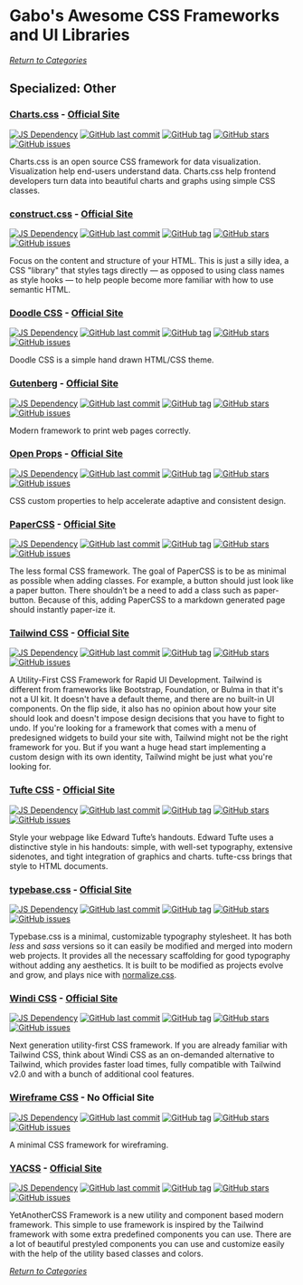 # Gabo's Awesome CSS Frameworks and UI Libraries

[_Return to Categories_](../README.md)


## Specialized: Other


### [Charts.css](https://github.com/ChartsCSS/charts.css) - [Official Site](https://chartscss.org/)

[![JS Dependency](https://img.shields.io/badge/JS-no-lightgrey.svg?style=flat-square&maxAge=5184000)]()
[![GitHub last commit](https://img.shields.io/github/last-commit/ChartsCSS/charts.css.svg?style=flat-square&maxAge=5184000)]()
[![GitHub tag](https://img.shields.io/github/tag/ChartsCSS/charts.css.svg?style=flat-square&maxAge=5184000)]()
[![GitHub stars](https://img.shields.io/github/stars/ChartsCSS/charts.css.svg?style=flat-square&maxAge=5184000)]()
[![GitHub issues](https://img.shields.io/github/issues/ChartsCSS/charts.css.svg?style=flat-square&maxAge=5184000)]()

Charts.css is an open source CSS framework for data visualization.
Visualization help end-users understand data. Charts.css help frontend 
developers turn data into beautiful charts and graphs using simple CSS 
classes.


### [construct.css](https://github.com/t7/construct.css) - [Official Site](https://t7.github.io/construct.css/)

[![JS Dependency](https://img.shields.io/badge/JS-no-lightgrey.svg?style=flat-square&maxAge=5184000)]()
[![GitHub last commit](https://img.shields.io/github/last-commit/t7/construct.css.svg?style=flat-square&maxAge=5184000)]()
[![GitHub tag](https://img.shields.io/github/tag/t7/construct.css.svg?style=flat-square&maxAge=5184000)]()
[![GitHub stars](https://img.shields.io/github/stars/t7/construct.css.svg?style=flat-square&maxAge=5184000)]()
[![GitHub issues](https://img.shields.io/github/issues/t7/construct.css.svg?style=flat-square&maxAge=5184000)]()

Focus on the content and structure of your HTML. This is just a silly idea, a CSS "library" that styles tags directly — 
as opposed to using class names as style hooks — to help people become more familiar with how to use semantic HTML.


### [Doodle CSS](https://github.com/chr15m/DoodleCSS) - [Official Site](https://chr15m.github.io/DoodleCSS/)

[![JS Dependency](https://img.shields.io/badge/JS-no-lightgrey.svg?style=flat-square&maxAge=5184000)]()
[![GitHub last commit](https://img.shields.io/github/last-commit/chr15m/DoodleCSS.svg?style=flat-square&maxAge=5184000)]()
[![GitHub tag](https://img.shields.io/github/tag/chr15m/DoodleCSS.svg?style=flat-square&maxAge=5184000)]()
[![GitHub stars](https://img.shields.io/github/stars/chr15m/DoodleCSS.svg?style=flat-square&maxAge=5184000)]()
[![GitHub issues](https://img.shields.io/github/issues/chr15m/DoodleCSS.svg?style=flat-square&maxAge=5184000)]()

Doodle CSS is a simple hand drawn HTML/CSS theme.


### [Gutenberg](https://github.com/BafS/Gutenberg) - [Official Site](http://bafs.github.io/Gutenberg/)

[![JS Dependency](https://img.shields.io/badge/JS-no-lightgrey.svg?style=flat-square&maxAge=5184000)]()
[![GitHub last commit](https://img.shields.io/github/last-commit/BafS/Gutenberg.svg?style=flat-square&maxAge=5184000)]()
[![GitHub tag](https://img.shields.io/github/tag/BafS/Gutenberg.svg?style=flat-square&maxAge=5184000)]()
[![GitHub stars](https://img.shields.io/github/stars/BafS/Gutenberg.svg?style=flat-square&maxAge=5184000)]()
[![GitHub issues](https://img.shields.io/github/issues/BafS/Gutenberg.svg?style=flat-square&maxAge=5184000)]()

Modern framework to print web pages correctly.


### [Open Props](https://github.com/argyleink/open-props) - [Official Site](https://open-props.style/)

[![JS Dependency](https://img.shields.io/badge/JS-yes-blue.svg?style=flat-square&maxAge=5184000)]()
[![GitHub last commit](https://img.shields.io/github/last-commit/argyleink/open-props.svg?style=flat-square&maxAge=5184000)]()
[![GitHub tag](https://img.shields.io/github/tag/argyleink/open-props.svg?style=flat-square&maxAge=5184000)]()
[![GitHub stars](https://img.shields.io/github/stars/argyleink/open-props.svg?style=flat-square&maxAge=5184000)]()
[![GitHub issues](https://img.shields.io/github/issues/argyleink/open-props.svg?style=flat-square&maxAge=5184000)]()

CSS custom properties to help accelerate adaptive and consistent design.


### [PaperCSS](https://github.com/papercss/papercss) - [Official Site](https://www.getpapercss.com/)

[![JS Dependency](https://img.shields.io/badge/JS-no-lightgrey.svg?style=flat-square&maxAge=5184000)]()
[![GitHub last commit](https://img.shields.io/github/last-commit/papercss/papercss.svg?style=flat-square&maxAge=5184000)]()
[![GitHub tag](https://img.shields.io/github/tag/papercss/papercss.svg?style=flat-square&maxAge=5184000)]()
[![GitHub stars](https://img.shields.io/github/stars/papercss/papercss.svg?style=flat-square&maxAge=5184000)]()
[![GitHub issues](https://img.shields.io/github/issues/papercss/papercss.svg?style=flat-square&maxAge=5184000)]()

The less formal CSS framework. The goal of PaperCSS is to be as minimal 
as possible when adding classes. For example, a button should just look
like a paper button. There shouldn’t be a need to add a class such as
paper-button. Because of this, adding PaperCSS to a markdown generated
page should instantly paper-ize it.


### [Tailwind CSS](https://github.com/tailwindcss/tailwindcss) - [Official Site](https://tailwindcss.com/)

[![JS Dependency](https://img.shields.io/badge/JS-yes-blue.svg?style=flat-square&maxAge=5184000)]()
[![GitHub last commit](https://img.shields.io/github/last-commit/tailwindcss/tailwindcss.svg?style=flat-square&maxAge=5184000)]()
[![GitHub tag](https://img.shields.io/github/tag/tailwindcss/tailwindcss.svg?style=flat-square&maxAge=5184000)]()
[![GitHub stars](https://img.shields.io/github/stars/tailwindcss/tailwindcss.svg?style=flat-square&maxAge=5184000)]()
[![GitHub issues](https://img.shields.io/github/issues/tailwindcss/tailwindcss.svg?style=flat-square&maxAge=5184000)]()

A Utility-First CSS Framework for Rapid UI Development. Tailwind is 
different from frameworks like Bootstrap, Foundation, or Bulma in that
it's not a UI kit. It doesn't have a default theme, and there are no
built-in UI components. On the flip side, it also has no opinion about
how your site should look and doesn't impose design decisions that you
have to fight to undo. If you're looking for a framework that comes with
a menu of predesigned widgets to build your site with, Tailwind might
not be the right framework for you. But if you want a huge head start
implementing a custom design with its own identity, Tailwind might be
just what you're looking for.


### [Tufte CSS](https://github.com/edwardtufte/tufte-css) - [Official Site](https://edwardtufte.github.io/tufte-css/)

[![JS Dependency](https://img.shields.io/badge/JS-no-lightgrey.svg?style=flat-square&maxAge=5184000)]()
[![GitHub last commit](https://img.shields.io/github/last-commit/edwardtufte/tufte-css.svg?style=flat-square&maxAge=5184000)]()
[![GitHub tag](https://img.shields.io/github/tag/edwardtufte/tufte-css.svg?style=flat-square&maxAge=5184000)]()
[![GitHub stars](https://img.shields.io/github/stars/edwardtufte/tufte-css.svg?style=flat-square&maxAge=5184000)]()
[![GitHub issues](https://img.shields.io/github/issues/edwardtufte/tufte-css.svg?style=flat-square&maxAge=5184000)]()

Style your webpage like Edward Tufte’s handouts. Edward Tufte uses a 
distinctive style in his handouts: simple, with well-set typography,
extensive sidenotes, and tight integration of graphics and charts.
tufte-css brings that style to HTML documents.


### [typebase.css](https://github.com/devinhunt/typebase.css) - [Official Site](http://devinhunt.github.io/typebase.css/)

[![JS Dependency](https://img.shields.io/badge/JS-no-lightgrey.svg?style=flat-square&maxAge=5184000)]()
[![GitHub last commit](https://img.shields.io/github/last-commit/devinhunt/typebase.css.svg?style=flat-square&maxAge=5184000)]()
[![GitHub tag](https://img.shields.io/github/tag/devinhunt/typebase.css.svg?style=flat-square&maxAge=5184000)]()
[![GitHub stars](https://img.shields.io/github/stars/devinhunt/typebase.css.svg?style=flat-square&maxAge=5184000)]()
[![GitHub issues](https://img.shields.io/github/issues/devinhunt/typebase.css.svg?style=flat-square&maxAge=5184000)]()

Typebase.css is a minimal, customizable typography stylesheet. It has
both _less_ and _sass_ versions so it can easily be modified and merged into
modern web projects. It provides all the necessary scaffolding for good
typography without adding any aesthetics. It is built to be modified as
projects evolve and grow, and plays nice with
[normalize.css](BaseResetNormalize/README.md#normalize.css).


### [Windi CSS](https://github.com/windicss/windicss) - [Official Site](https://windicss.org/)

[![JS Dependency](https://img.shields.io/badge/JS-no-lightgrey.svg?style=flat-square&maxAge=5184000)]()
[![GitHub last commit](https://img.shields.io/github/last-commit/windicss/windicss.svg?style=flat-square&maxAge=5184000)]()
[![GitHub tag](https://img.shields.io/github/tag/windicss/windicss.svg?style=flat-square&maxAge=5184000)]()
[![GitHub stars](https://img.shields.io/github/stars/windicss/windicss.svg?style=flat-square&maxAge=5184000)]()
[![GitHub issues](https://img.shields.io/github/issues/windicss/windicss.svg?style=flat-square&maxAge=5184000)]()

Next generation utility-first CSS framework. If you are already familiar 
with Tailwind CSS, think about Windi CSS as an on-demanded alternative 
to Tailwind, which provides faster load times, fully compatible with 
Tailwind v2.0 and with a bunch of additional cool features.


### [Wireframe CSS](https://github.com/agauniyal/wireframe) - No Official Site

[![JS Dependency](https://img.shields.io/badge/JS-no-lightgrey.svg?style=flat-square&maxAge=5184000)]()
[![GitHub last commit](https://img.shields.io/github/last-commit/agauniyal/wireframe.svg?style=flat-square&maxAge=5184000)]()
[![GitHub tag](https://img.shields.io/github/tag/agauniyal/wireframe.svg?style=flat-square&maxAge=5184000)]()
[![GitHub stars](https://img.shields.io/github/stars/agauniyal/wireframe.svg?style=flat-square&maxAge=5184000)]()
[![GitHub issues](https://img.shields.io/github/issues/agauniyal/wireframe.svg?style=flat-square&maxAge=5184000)]()

A minimal CSS framework for wireframing.


### [YACSS](https://github.com/FlorianWoelki/YACSS) - [Official Site](https://florianwoelki.github.io/YACSS/)

[![JS Dependency](https://img.shields.io/badge/JS-yes-blue.svg?style=flat-square&maxAge=5184000)]()
[![GitHub last commit](https://img.shields.io/github/last-commit/FlorianWoelki/YACSS.svg?style=flat-square&maxAge=5184000)]()
[![GitHub tag](https://img.shields.io/github/tag/FlorianWoelki/YACSS.svg?style=flat-square&maxAge=5184000)]()
[![GitHub stars](https://img.shields.io/github/stars/FlorianWoelki/YACSS.svg?style=flat-square&maxAge=5184000)]()
[![GitHub issues](https://img.shields.io/github/issues/FlorianWoelki/YACSS.svg?style=flat-square&maxAge=5184000)]()

YetAnotherCSS Framework is a new utility and component based modern framework. This simple to use framework is inspired 
by the Tailwind framework with some extra predefined components you can use. There are a lot of beautiful prestyled 
components you can use and customize easily with the help of the utility based classes and colors.



[_Return to Categories_](../README.md)
